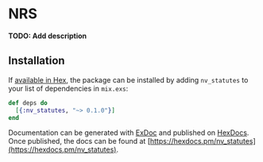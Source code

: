 # NRS

**TODO: Add description**

## Installation

If [available in Hex](https://hex.pm/docs/publish), the package can be installed
by adding `nv_statutes` to your list of dependencies in `mix.exs`:

```elixir
def deps do
  [{:nv_statutes, "~> 0.1.0"}]
end
```

Documentation can be generated with [ExDoc](https://github.com/elixir-lang/ex_doc)
and published on [HexDocs](https://hexdocs.pm). Once published, the docs can
be found at [https://hexdocs.pm/nv_statutes](https://hexdocs.pm/nv_statutes).

